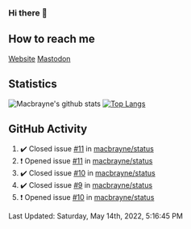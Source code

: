 ### Hi there 👋
## How to reach me
[Website](https://macbrayne.de)
[Mastodon](https://norden.social/@florentin)
<!--
Missing: Email
-->
## Statistics
![Macbrayne's github stats](https://github-readme-stats.vercel.app/api?username=macbrayne&count_private=true&show_icons=true&hide_rank=true&custom_title=macbrayne's%20GitHub%20Stats)
[![Top Langs](https://github-readme-stats.vercel.app/api/top-langs/?username=macbrayne&exclude_repo=liftron&layout=compact)](https://github.com/anuraghazra/github-readme-stats)
## GitHub Activity

<!--RECENT_ACTIVITY:start-->
1. ✔️ Closed issue [#11](https://github.com/macbrayne/status/issues/11) in [macbrayne/status](https://github.com/macbrayne/status)
2. ❗️ Opened issue [#11](https://github.com/macbrayne/status/issues/11) in [macbrayne/status](https://github.com/macbrayne/status)
3. ✔️ Closed issue [#10](https://github.com/macbrayne/status/issues/10) in [macbrayne/status](https://github.com/macbrayne/status)
4. ✔️ Closed issue [#9](https://github.com/macbrayne/status/issues/9) in [macbrayne/status](https://github.com/macbrayne/status)
5. ❗️ Opened issue [#10](https://github.com/macbrayne/status/issues/10) in [macbrayne/status](https://github.com/macbrayne/status)
<!--RECENT_ACTIVITY:end-->

<!--RECENT_ACTIVITY:last_update-->
Last Updated: Saturday, May 14th, 2022, 5:16:45 PM
<!--RECENT_ACTIVITY:last_update_end-->


<!--
**macbrayne/macbrayne** is a ✨ _special_ ✨ repository because its `README.md` (this file) appears on your GitHub profile.

Here are some ideas to get you started:

- 🔭 I’m currently working on ...
- 🌱 I’m currently learning ...
- 👯 I’m looking to collaborate on ...
- 🤔 I’m looking for help with ...
- 💬 Ask me about ...
- 📫 How to reach me: ...
- 😄 Pronouns: ...
- ⚡ Fun fact: ...
-->
